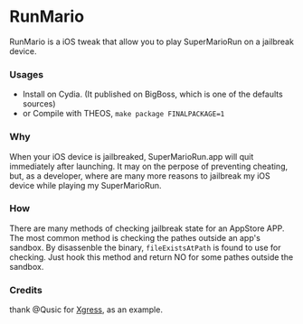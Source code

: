 # RunMario

RunMario is a iOS tweak that allow you to play SuperMarioRun on a jailbreak device.

### Usages

- Install on Cydia. (It published on BigBoss, which is one of the defaults sources)
- or Compile with THEOS, `make package FINALPACKAGE=1`

### Why
When your iOS device is jailbreaked, SuperMarioRun.app will quit immediately after launching. It may on the perpose 
of preventing cheating, but, as a developer, where are many more reasons to jailbreak my iOS device while playing 
my SuperMarioRun.

### How

There are many methods of checking jailbreak state for an AppStore APP. The most common method is checking the pathes outside an app's 
sandbox. By disassenble the binary, `fileExistsAtPath` is found to use for checking. Just hook this method and return NO for 
some pathes outside the sandbox.

### Credits
thank @Qusic for [Xgress](https://github.com/Qusic/Xgress), as an example.
